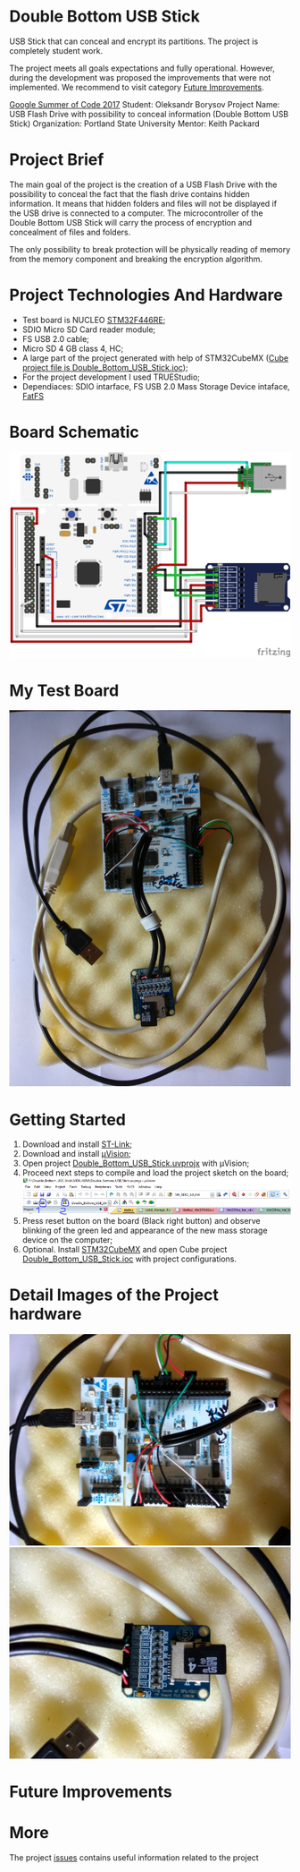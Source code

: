 # Double Bottom USB Stick
USB Stick that can conceal and encrypt its partitions. The project is completely student work. 

The project meets all goals expectations and fully operational. However, during the development was proposed the improvements that were not implemented. We recommend to visit category [Future Improvements](https://github.com/Lrakulka/Double_Bottom_USB_Stick#future-improvements).

[Google Summer of Code 2017](https://summerofcode.withgoogle.com/projects/#5177270082732032)
Student: Oleksandr Borysov
Project Name: USB Flash Drive with possibility to conceal information (Double Bottom USB Stick)
Organization: Portland State University
Mentor: Keith Packard

# Project Brief
The main goal of the project is the creation of a USB Flash Drive with the possibility to conceal the fact that the flash drive contains hidden information. It means that hidden folders and files will not be displayed if the USB drive is connected to a computer. The microcontroller of the Double Bottom USB Stick will carry the process of encryption and concealment of files and folders. 

The only possibility to break protection will be physically reading of memory from the memory component and breaking the encryption algorithm.

# Project Technologies And Hardware
* Test board is NUCLEO [STM32F446RE](https://developer.mbed.org/platforms/ST-Nucleo-F446RE/);
* SDIO Micro SD Card reader module;
* FS USB 2.0 cable;
* Micro SD 4 GB class 4, HC;
* A large part of the project generated with help of STM32CubeMX ([Cube project file is Double_Bottom_USB_Stick.ioc](https://github.com/Lrakulka/Double_Bottom_USB_Stick/blob/master/Double_Bottom_USB_Stick.ioc));
* For the project development I used TRUEStudio;
* Dependiaces: SDIO intarface, FS USB 2.0 Mass Storage Device intaface, [FatFS](http://elm-chan.org/fsw/ff/00index_e.html)
# Board Schematic
![](https://github.com/Lrakulka/Double_Bottom_USB_Stick/blob/master/info/Double_Bottom_USB_Stick_Sketch_bb-min.png)
# My Test Board
![](https://github.com/Lrakulka/Double_Bottom_USB_Stick/blob/master/info/Project_Assembled.jpg)
# Getting Started
1) Download and install [ST-Link](http://www.st.com/content/st_com/en/products/embedded-software/development-tool-software/stsw-link009.html);
2) Download and install [µVision](http://www2.keil.com/mdk5/install/);
3) Open project [Double_Bottom_USB_Stick.uvprojx](https://github.com/Lrakulka/Double_Bottom_USB_Stick/blob/master/MDK-ARM/Double_Bottom_USB_Stick.uvprojx) with µVision;
4) Proceed next steps to compile and load the project sketch on the board;
![](https://github.com/Lrakulka/Double_Bottom_USB_Stick/blob/master/info/Keil_uVision_Build_Load_Project.PNG)
5) Press reset button on the board (Black right button) and observe blinking of the green led and appearance of the new mass storage device on the computer;
6) Optional. Install [STM32CubeMX](http://www.st.com/en/development-tools/stm32cubemx.html) and open Cube project [Double_Bottom_USB_Stick.ioc](https://github.com/Lrakulka/Double_Bottom_USB_Stick/blob/master/Double_Bottom_USB_Stick.ioc) with project configurations.
# Detail Images of the Project hardware
![](https://github.com/Lrakulka/Double_Bottom_USB_Stick/blob/master/info/Board.jpg)
![](https://github.com/Lrakulka/Double_Bottom_USB_Stick/blob/master/info/Card_Reader-And_MicroSD_Card.jpg)
# Future Improvements
# More
The project [issues](https://github.com/Lrakulka/Double_Bottom_USB_Stick/issues) contains useful information related to the project

